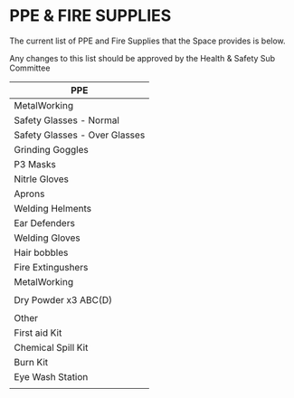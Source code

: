 # PPE & FIRE SUPPLIES

The current list of PPE and Fire Supplies that the Space provides is below. 

Any changes to this list should be approved by the Health & Safety Sub Committee 


| PPE                           |
| ----------------------------- |
| MetalWorking                  | WoodWorking | Visual Arts | Electronics | General Area |
| Safety Glasses - Normal       | Safety Glasses - Normal | Nitrle Gloves | In Case of Electric Shock Poster | Nitrle Gloves |
| Safety Glasses - Over Glasses | Safety Glasses - Over Spectacles | P3 Masks |  | Hair bobbles |
| Grinding Goggles              | Face Shields | Heat Proof Gloves (Woven) |  |  |
| P3 Masks                      | Ear Defenders | Cut Resistant Gloves |  |  |
| Nitrle Gloves                 | Aprons | Hair Bobbles |  |  |
| Aprons                        | Nitrle Gloves |  |  |  |
| Welding Helments              | Woodworking Gloves |  |  |  |
| Ear Defenders                 | Hair boobles |  |  |  |
| Welding Gloves                |  |  |  |  |
| Hair bobbles                  |  |  |  |  |
| Fire Extingushers             |
| MetalWorking                  | WoodWorking | Visual Arts | Electronics | General Area |
|                               |  |  |  |  |
| Dry Powder x3 ABC(D)          | Dry Powder x 2 | Dry Powder (ABC) | Dry Powder x 1 | Dry Powder x 3 |
|                               | Foam/Water Spray | CO2 Laser |  |  |
| Other                         |
| First aid Kit                 | First Aid Kit | First Aid Kit | First Aid Kit |  |
| Chemical Spill Kit            | Eye Wash Station | Eye Wash Station | Eye Wash Station |  |
| Burn Kit                      |  | Burn Kit |  |  |
| Eye Wash Station              |  | Chemical Spill Kit |  |  |
|                               |  |  |  |

